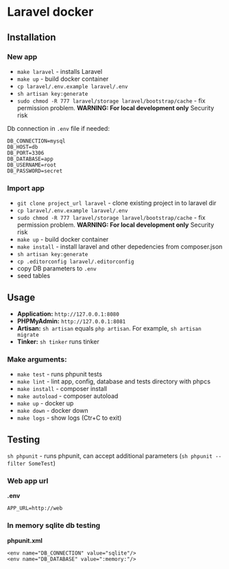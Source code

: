 # Laravel docker

## Installation

### New app

* `make laravel` - installs Laravel
* `make up` - build docker container
* `cp laravel/.env.example laravel/.env`
* `sh artisan key:generate`
* `sudo chmod -R 777 laravel/storage laravel/bootstrap/cache` - fix permission problem.  **WARNING: For local development only**  Security risk

Db connection in `.env` file if needed:
```
DB_CONNECTION=mysql
DB_HOST=db
DB_PORT=3306
DB_DATABASE=app
DB_USERNAME=root
DB_PASSWORD=secret
```

### Import app

* `git clone project_url laravel` - clone existing project in to laravel dir
* `cp laravel/.env.example laravel/.env`
* `sudo chmod -R 777 laravel/storage laravel/bootstrap/cache` - fix permission problem.  **WARNING: For local development only**  Security risk
* `make up` - build docker container
* `make install` - install laravel and other depedencies from composer.json
* `sh artisan key:generate`
* `cp .editorconfig laravel/.editorconfig`
* copy DB parameters to `.env`
* seed tables

## Usage

* **Application:** `http://127.0.0.1:8080`
* **PHPMyAdmin:** `http://127.0.0.1:8081`
* **Artisan:** `sh artisan` equals `php artisan`. For example, `sh artisan migrate`
* **Tinker:** `sh tinker` runs tinker

### Make arguments:

* `make test` - runs phpunit tests
* `make lint` - lint app, config, database and tests directory with phpcs
* `make install` - composer install
* `make autoload` - composer autoload
* `make up` - docker up
* `make down` - docker down
* `make logs` - show logs (Ctr+C to exit)

## Testing

`sh phpunit` - runs phpunit, can accept additional parameters (`sh phpunit --filter SomeTest`)

### Web app url

**.env**

```
APP_URL=http://web
```

### In memory sqlite db testing

**phpunit.xml**

```
<env name="DB_CONNECTION" value="sqlite"/>
<env name="DB_DATABASE" value=":memory:"/>
```
